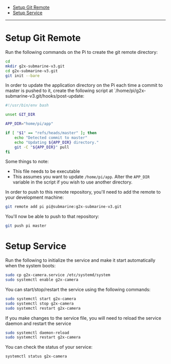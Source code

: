 - [Setup Git Remote](#setup-git-remote)
- [Setup Service](#setup-service)

---

# Setup Git Remote

Run the following commands on the Pi to create the git remote directory:

```sh
cd
mkdir g2x-submarine-v3.git
cd g2x-submarine-v3.git
git init --bare
```

In order to update the application directory on the Pi each time a commit to master is pushed to it, create the following script at `/home/pi/g2x-submarine-v3.git/hooks/post-update:

```sh
#!/usr/bin/env bash

unset GIT_DIR

APP_DIR="home/pi/app"

if [ "$1" == "refs/heads/master" ]; then
    echo "Detected commit to master"
    echo "Updating ${APP_DIR} directory."
    git -C "${APP_DIR}" pull
fi
```

Some things to note:

- This file needs to be executable
- This assumes you want to update `/home/pi/app`. Alter the `APP_DIR` variable in the script if you wish to use another directory.

In order to push to this remote repository, you'll need to add the remote to your development machine:

```sh
git remote add pi pi@submarine:g2x-submarine-v3.git
```

You'll now be able to push to that repository:

```sh
git push pi master
```

# Setup Service

Run the following to initialize the service and make it start automatically when the system boots:

```bash
sudo cp g2x-camera.service /etc/systemd/system
sudo systemctl enable g2x-camera
```

You can start/stop/restart the service using the following commands:

```bash
sudo systemctl start g2x-camera
sudo systemctl stop g2x-camera
sudo systemctl restart g2x-camera
```

If you make changes to the service file, you will need to reload the service daemon and restart the service

```bash
sudo systemctl daemon-reload
sudo systemctl restart g2x-camera
```

You can check the status of your service:

```bash
systemctl status g2x-camera
```
